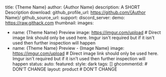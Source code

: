 title: {Theme Name}
author: {Author Name}
description: A SHORT Description
download:
github_profile_url: https://github.com/{Author Name}/
github_source_url:
support:
discord_server:
demo: https://raw.githack.com
thumbnail:
images:
- name: {Theme Name} Preview
  image: https://imgur.com/upload # Direct image link should only be used here. Imgur isn't required but if it isn't used then further inspection will happen
- name: {Theme Name} Preview - {Image Name}
  image: https://imgur.com/upload # Direct image link should only be used here. Imgur isn't required but if it isn't used then further inspection will happen
status:
auto:
featured: 
style: dark
tags: []
ghcommentid: # DON'T CHANGE
layout: product # DON'T CHANGE

